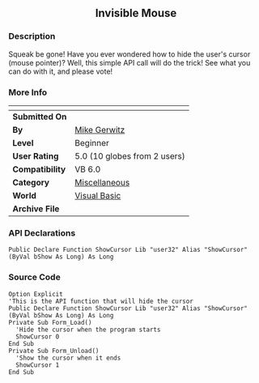 ﻿<div align="center">

## Invisible Mouse


</div>

### Description

Squeak be gone! Have you ever wondered how to hide the user's cursor (mouse pointer)? Well, this simple API call will do the trick! See what you can do with it, and please vote!
 
### More Info
 


<span>             |<span>
---                |---
**Submitted On**   |
**By**             |[Mike Gerwitz](https://github.com/Planet-Source-Code/PSCIndex/blob/master/ByAuthor/mike-gerwitz.md)
**Level**          |Beginner
**User Rating**    |5.0 (10 globes from 2 users)
**Compatibility**  |VB 6\.0
**Category**       |[Miscellaneous](https://github.com/Planet-Source-Code/PSCIndex/blob/master/ByCategory/miscellaneous__1-1.md)
**World**          |[Visual Basic](https://github.com/Planet-Source-Code/PSCIndex/blob/master/ByWorld/visual-basic.md)
**Archive File**   |[](https://github.com/Planet-Source-Code/mike-gerwitz-invisible-mouse__1-37053/archive/master.zip)

### API Declarations

```
Public Declare Function ShowCursor Lib "user32" Alias "ShowCursor" (ByVal bShow As Long) As Long
```


### Source Code

```
Option Explicit
'This is the API function that will hide the cursor
Public Declare Function ShowCursor Lib "user32" Alias "ShowCursor" (ByVal bShow As Long) As Long
Private Sub Form_Load()
  'Hide the cursor when the program starts
  ShowCursor 0
End Sub
Private Sub Form_Unload()
  'Show the cursor when it ends
  ShowCursor 1
End Sub
```

